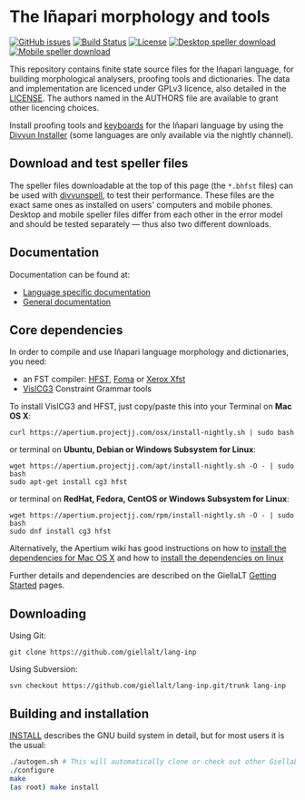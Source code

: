 The Iñapari morphology and tools
==========================================

[![GitHub issues](https://img.shields.io/github/issues-raw/giellalt/lang-inp)](https://github.com/giellalt/lang-inp/issues)
[![Build Status](https://divvun-tc.thetc.se/api/github/v1/repository/giellalt/lang-inp/main/badge.svg)](https://github.com/giellalt/lang-inp/actions)
[![License](https://img.shields.io/github/license/giellalt/lang-inp)](https://github.com/giellalt/lang-inp/blob/main/LICENSE)
[![Desktop speller download](https://img.shields.io/badge/download%40latest-desktop--bhfst-brightgreen)](https://pahkat.uit.no/main/download/speller-inp?platform=desktop&channel=nightly)
[![Mobile speller download](https://img.shields.io/badge/download%40latest-mobile--bhfst-brightgreen)](https://pahkat.uit.no/main/download/speller-inp?platform=mbile&channel=nightly)

This repository contains finite state source files for the Iñapari language,
for building morphological analysers, proofing tools
and dictionaries. The data and implementation are licenced under GPLv3
licence, also detailed in the
[LICENSE](https://github.com/giellalt/lang-inp/blob/main/LICENSE). The
authors named in the AUTHORS file are available to grant other licencing
choices.

Install proofing tools and [keyboards](https://github.com/giellalt/keyboard-inp)
for the Iñapari language by using the [Divvun Installer](http://divvun.no)
(some languages are only available via the nightly channel).

Download and test speller files
-------------------------------

The speller files downloadable at the top of this page (the `*.bhfst` files) can
be used with [divvunspell](https://github.com/divvun/divvunspell), to test their
performance. These files are the exact same ones as installed on users' computers
and mobile phones. Desktop and mobile speller files differ from each other in the
error model and should be tested separately — thus also two different downloads.

Documentation
-------------

Documentation can be found at:

- [Language specific documentation](https://giellalt.github.io/lang-inp/)
- [General documentation](https://giellalt.github.io/)

Core dependencies
-----------------

In order to compile and use Iñapari language morphology and
dictionaries, you need:

- an FST compiler: [HFST](https://github.com/hfst/hfst), [Foma](https://github.com/mhulden/foma) or [Xerox Xfst](https://web.stanford.edu/~laurik/fsmbook/home.html)
- [VislCG3](https://visl.sdu.dk/svn/visl/tools/vislcg3/trunk) Constraint Grammar tools

To install VislCG3 and HFST, just copy/paste this into your Terminal on **Mac OS X**:

```
curl https://apertium.projectjj.com/osx/install-nightly.sh | sudo bash
```

or terminal on **Ubuntu, Debian or Windows Subsystem for Linux**:

```
wget https://apertium.projectjj.com/apt/install-nightly.sh -O - | sudo bash
sudo apt-get install cg3 hfst
```

or terminal on **RedHat, Fedora, CentOS or Windows Subsystem for Linux**:

```
wget https://apertium.projectjj.com/rpm/install-nightly.sh -O - | sudo bash
sudo dnf install cg3 hfst
```

Alternatively, the Apertium wiki has good instructions on how to [install the dependencies for Mac
OS X](https://wiki.apertium.org/wiki/Apertium_on_Mac_OS_X) and how to [install
the dependencies on
linux](https://wiki.apertium.org/wiki/Installation_of_grammar_libraries)

Further details and dependencies are described on the GiellaLT [Getting Started](https://giellalt.uit.no/infra/GettingStarted.html) pages.

Downloading
-----------

Using Git:
```
git clone https://github.com/giellalt/lang-inp
```

Using Subversion:
```
svn checkout https://github.com/giellalt/lang-inp.git/trunk lang-inp
```

Building and installation
-------------------------

[INSTALL](https://github.com/giellalt/lang-inp/blob/main/INSTALL)
describes the GNU build system in detail, but for most users it is the usual:

```sh
./autogen.sh # This will automatically clone or check out other GiellaLT dependencies
./configure
make
(as root) make install
```

